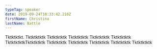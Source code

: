 ```yaml
---
typeTag: speaker
date: 2019-09-24T10:33:42.216Z
firstName: Christina
lastName: Battle
---
```

Tktktktkt. Tktktktktk Tktktktktk Tktktktktk Tktktktktk Tktktktktk TktktktktkTktktktktk Tktktktktk Tktktktktk Tktktktktk Tktktktktk Tktktktktk
